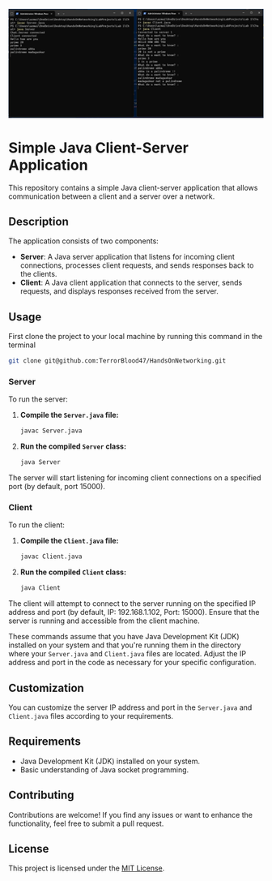 
![Chat App](chat_app.jpg)

# Simple Java Client-Server Application

This repository contains a simple Java client-server application that allows communication between a client and a server over a network.

## Description

The application consists of two components:
- **Server**: A Java server application that listens for incoming client connections, processes client requests, and sends responses back to the clients.
- **Client**: A Java client application that connects to the server, sends requests, and displays responses received from the server.


## Usage
First clone the project to your local machine by running this command in the terminal

```bash
git clone git@github.com:TerrorBlood47/HandsOnNetworking.git
```

### Server

To run the server:

1. **Compile the `Server.java` file:**
    ```bash
    javac Server.java
    ```

2. **Run the compiled `Server` class:**
    ```bash
    java Server
    ```

The server will start listening for incoming client connections on a specified port (by default, port 15000).

### Client

To run the client:

1. **Compile the `Client.java` file:**
    ```bash
    javac Client.java
    ```

2. **Run the compiled `Client` class:**
    ```bash
    java Client
    ```

The client will attempt to connect to the server running on the specified IP address and port (by default, IP: 192.168.1.102, Port: 15000). Ensure that the server is running and accessible from the client machine.

These commands assume that you have Java Development Kit (JDK) installed on your system and that you're running them in the directory where your `Server.java` and `Client.java` files are located. Adjust the IP address and port in the code as necessary for your specific configuration.


## Customization

You can customize the server IP address and port in the `Server.java` and `Client.java` files according to your requirements.

## Requirements

- Java Development Kit (JDK) installed on your system.
- Basic understanding of Java socket programming.

## Contributing

Contributions are welcome! If you find any issues or want to enhance the functionality, feel free to submit a pull request.

## License

This project is licensed under the [MIT License](LICENSE).
